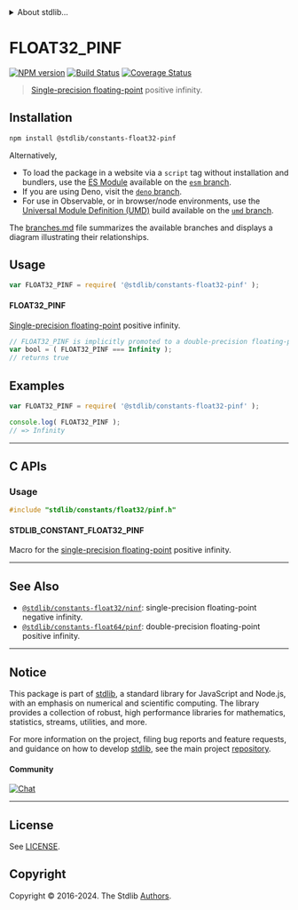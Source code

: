 <!--

@license Apache-2.0

Copyright (c) 2018 The Stdlib Authors.

Licensed under the Apache License, Version 2.0 (the "License");
you may not use this file except in compliance with the License.
You may obtain a copy of the License at

   http://www.apache.org/licenses/LICENSE-2.0

Unless required by applicable law or agreed to in writing, software
distributed under the License is distributed on an "AS IS" BASIS,
WITHOUT WARRANTIES OR CONDITIONS OF ANY KIND, either express or implied.
See the License for the specific language governing permissions and
limitations under the License.

-->


<details>
  <summary>
    About stdlib...
  </summary>
  <p>We believe in a future in which the web is a preferred environment for numerical computation. To help realize this future, we've built stdlib. stdlib is a standard library, with an emphasis on numerical and scientific computation, written in JavaScript (and C) for execution in browsers and in Node.js.</p>
  <p>The library is fully decomposable, being architected in such a way that you can swap out and mix and match APIs and functionality to cater to your exact preferences and use cases.</p>
  <p>When you use stdlib, you can be absolutely certain that you are using the most thorough, rigorous, well-written, studied, documented, tested, measured, and high-quality code out there.</p>
  <p>To join us in bringing numerical computing to the web, get started by checking us out on <a href="https://github.com/stdlib-js/stdlib">GitHub</a>, and please consider <a href="https://opencollective.com/stdlib">financially supporting stdlib</a>. We greatly appreciate your continued support!</p>
</details>

# FLOAT32_PINF

[![NPM version][npm-image]][npm-url] [![Build Status][test-image]][test-url] [![Coverage Status][coverage-image]][coverage-url] <!-- [![dependencies][dependencies-image]][dependencies-url] -->

> [Single-precision floating-point][ieee754] positive infinity.

<section class="installation">

## Installation

```bash
npm install @stdlib/constants-float32-pinf
```

Alternatively,

-   To load the package in a website via a `script` tag without installation and bundlers, use the [ES Module][es-module] available on the [`esm` branch][esm-url].
-   If you are using Deno, visit the [`deno` branch][deno-url].
-   For use in Observable, or in browser/node environments, use the [Universal Module Definition (UMD)][umd] build available on the [`umd` branch][umd-url].

The [branches.md][branches-url] file summarizes the available branches and displays a diagram illustrating their relationships.

</section>

<section class="usage">

## Usage

```javascript
var FLOAT32_PINF = require( '@stdlib/constants-float32-pinf' );
```

#### FLOAT32_PINF

[Single-precision floating-point][ieee754] positive infinity.

```javascript
// FLOAT32_PINF is implicitly promoted to a double-precision floating-point number...
var bool = ( FLOAT32_PINF === Infinity );
// returns true
```

</section>

<!-- /.usage -->

<section class="examples">

## Examples

<!-- eslint no-undef: "error" -->

```javascript
var FLOAT32_PINF = require( '@stdlib/constants-float32-pinf' );

console.log( FLOAT32_PINF );
// => Infinity
```

</section>

<!-- /.examples -->

<!-- C interface documentation. -->

* * *

<section class="c">

## C APIs

<!-- Section to include introductory text. Make sure to keep an empty line after the intro `section` element and another before the `/section` close. -->

<section class="intro">

</section>

<!-- /.intro -->

<!-- C usage documentation. -->

<section class="usage">

### Usage

```c
#include "stdlib/constants/float32/pinf.h"
```

#### STDLIB_CONSTANT_FLOAT32_PINF

Macro for the [single-precision floating-point][ieee754] positive infinity.

</section>

<!-- /.usage -->

<!-- C API usage notes. Make sure to keep an empty line after the `section` element and another before the `/section` close. -->

<section class="notes">

</section>

<!-- /.notes -->

<!-- C API usage examples. -->

<section class="examples">

</section>

<!-- /.examples -->

</section>

<!-- /.c -->

<!-- Section for related `stdlib` packages. Do not manually edit this section, as it is automatically populated. -->

<section class="related">

* * *

## See Also

-   <span class="package-name">[`@stdlib/constants-float32/ninf`][@stdlib/constants/float32/ninf]</span><span class="delimiter">: </span><span class="description">single-precision floating-point negative infinity.</span>
-   <span class="package-name">[`@stdlib/constants-float64/pinf`][@stdlib/constants/float64/pinf]</span><span class="delimiter">: </span><span class="description">double-precision floating-point positive infinity.</span>

</section>

<!-- /.related -->

<!-- Section for all links. Make sure to keep an empty line after the `section` element and another before the `/section` close. -->


<section class="main-repo" >

* * *

## Notice

This package is part of [stdlib][stdlib], a standard library for JavaScript and Node.js, with an emphasis on numerical and scientific computing. The library provides a collection of robust, high performance libraries for mathematics, statistics, streams, utilities, and more.

For more information on the project, filing bug reports and feature requests, and guidance on how to develop [stdlib][stdlib], see the main project [repository][stdlib].

#### Community

[![Chat][chat-image]][chat-url]

---

## License

See [LICENSE][stdlib-license].


## Copyright

Copyright &copy; 2016-2024. The Stdlib [Authors][stdlib-authors].

</section>

<!-- /.stdlib -->

<!-- Section for all links. Make sure to keep an empty line after the `section` element and another before the `/section` close. -->

<section class="links">

[npm-image]: http://img.shields.io/npm/v/@stdlib/constants-float32-pinf.svg
[npm-url]: https://npmjs.org/package/@stdlib/constants-float32-pinf

[test-image]: https://github.com/stdlib-js/constants-float32-pinf/actions/workflows/test.yml/badge.svg?branch=main
[test-url]: https://github.com/stdlib-js/constants-float32-pinf/actions/workflows/test.yml?query=branch:main

[coverage-image]: https://img.shields.io/codecov/c/github/stdlib-js/constants-float32-pinf/main.svg
[coverage-url]: https://codecov.io/github/stdlib-js/constants-float32-pinf?branch=main

<!--

[dependencies-image]: https://img.shields.io/david/stdlib-js/constants-float32-pinf.svg
[dependencies-url]: https://david-dm.org/stdlib-js/constants-float32-pinf/main

-->

[chat-image]: https://img.shields.io/gitter/room/stdlib-js/stdlib.svg
[chat-url]: https://app.gitter.im/#/room/#stdlib-js_stdlib:gitter.im

[stdlib]: https://github.com/stdlib-js/stdlib

[stdlib-authors]: https://github.com/stdlib-js/stdlib/graphs/contributors

[umd]: https://github.com/umdjs/umd
[es-module]: https://developer.mozilla.org/en-US/docs/Web/JavaScript/Guide/Modules

[deno-url]: https://github.com/stdlib-js/constants-float32-pinf/tree/deno
[umd-url]: https://github.com/stdlib-js/constants-float32-pinf/tree/umd
[esm-url]: https://github.com/stdlib-js/constants-float32-pinf/tree/esm
[branches-url]: https://github.com/stdlib-js/constants-float32-pinf/blob/main/branches.md

[stdlib-license]: https://raw.githubusercontent.com/stdlib-js/constants-float32-pinf/main/LICENSE

[ieee754]: https://en.wikipedia.org/wiki/IEEE_754-1985

<!-- <related-links> -->

[@stdlib/constants/float32/ninf]: https://github.com/stdlib-js/constants-float32-ninf

[@stdlib/constants/float64/pinf]: https://github.com/stdlib-js/constants-float64-pinf

<!-- </related-links> -->

</section>

<!-- /.links -->
